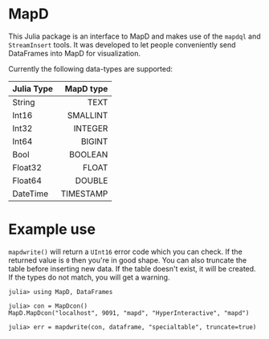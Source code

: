 # MapD
This Julia package is an interface to MapD and makes use of the `mapdql` and `StreamInsert` tools. It was developed to let people conveniently send DataFrames into MapD for visualization.

Currently the following data-types are supported:

|Julia Type|MapD type|
| :--- | ---: |
|String | TEXT|
|Int16 | SMALLINT |
|Int32 | INTEGER|
|Int64 | BIGINT|
|Bool | BOOLEAN|
|Float32 | FLOAT|
|Float64 | DOUBLE|
|DateTime | TIMESTAMP|

# Example use

`mapdwrite()` will return a `UInt16` error code which you can check. 
If the returned value is `0` then you're in good shape.
You can also truncate the table before inserting new data.
If the table doesn't exist, it will be created.
If the types do not match, you will get a warning.
```
julia> using MapD, DataFrames

julia> con = MapDcon()
MapD.MapDcon("localhost", 9091, "mapd", "HyperInteractive", "mapd")

julia> err = mapdwrite(con, dataframe, "specialtable", truncate=true)
```
